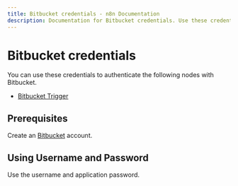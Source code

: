 ```yaml
---
title: Bitbucket credentials - n8n Documentation
description: Documentation for Bitbucket credentials. Use these credentials to authenticate Bitbucket in n8n, a workflow automation platform.
---
```


# Bitbucket credentials

You can use these credentials to authenticate the following nodes with Bitbucket.

- [Bitbucket Trigger](/integrations/builtin/trigger-nodes/n8n-nodes-base.bitbuckettrigger/)


## Prerequisites

Create an [Bitbucket](https://www.Bitbucket.com/) account.

## Using Username and Password

Use the username and application password.


